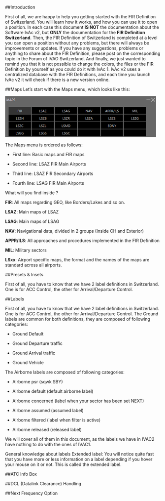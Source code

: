 ##Introduction

First of all, we are happy to help you getting started with the FIR Definition of Switzerland.
You will learn how it works, and how you can use it to open a position. In each case this document **IS NOT** the documentation about the Software IvAc v2, but **ONLY** the documentation for the 
**FIR Definition Switzerland**.
Then, the FIR Definition of Switzerland is completed at a level you can open a position without any problems, but there will always be improvements or updates. 
If you have any suggestions, problems or anything to share about the FIR Definition, please post on the corresponding topic in the Forum of IVAO Switzerland.
And finally, we just wanted to remind you that it is not possible to change the colors, the files or the FIR Definition by yourself as you could do it with IvAc 1. 
IvAc v2 uses a centralized database with the FIR Definitions, and each time you launch IvAc v2 it will check if there is a new version online.

##Maps
Let’s start with the Maps menu, which looks like this:

![enter image description here](ivac2/images/maps.png)

The Maps menu is ordered as follows:

-	First line: Basic maps and FIR maps

-	Second line: LSAZ FIR Main Airports

-	Third line: LSAZ FIR Secondary Airports

-	Fourth line: LSAG FIR Main Airports


What will you find inside ?

**FIR**: All maps regarding GEO, like Borders/Lakes and so on.

**LSAZ**: Main maps of LSAZ

**LSAG**: Main maps of LSAG

**NAV**: Navigational data, divided in 2 groups (Inside CH and Exterior)

**APPR/ILS**: All approaches and procedures implemented in the FIR Definition

**MIL**: Military sectors

**LSxx**: Airport specific maps, the format and the names of the maps are standard across all airports.


##Presets & Insets

First of all, you have to know that we have 2 label definitions in Switzerland. One is for ACC Control, the other for Arrival/Departure Control.

##Labels

First of all, you have to know that we have 2 label definitions in Switzerland. 
One is for ACC Control, the other for Arrival/Departure Control. 
The Ground labels are common for both definitions, they are composed of following categories:

-	Ground Default

-	Ground Departure traffic

-	Ground Arrival traffic

-	Ground Vehicle

The Airborne labels are composed of following categories:

-	Airborne psr			(sqwk SBY)

-	Airborne default 		(default airborne label)

-	Airborne concerned		(label when your sector has been set NEXT)

-	Airborne assumed		(assumed label)

-	Airborne filtered		(label when filter is active)

-	Airborne released		(released label)


We will cover all of them in this document, as the labels we have in IVAC2 have nothing to do with the ones of IVAC1.

General knowledge about labels
Extended label: You will notice quite fast that you have more or less information on a label depending if you hover your mouse on it or not. This is called the extended label.


##ATC Info Box



##DCL (Datalink Clearance) Handling

##Next Frequency Option
